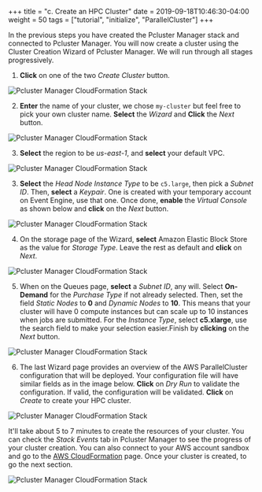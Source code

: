 +++
title = "c. Create an HPC Cluster"
date = 2019-09-18T10:46:30-04:00
weight = 50
tags = ["tutorial", "initialize", "ParallelCluster"]
+++

In the previous steps you have created the Pcluster Manager stack and connected to Pcluster Manager. You will now create a cluster using the Cluster Creation Wizard of Pcluster Manager. We will run through all stages progressively.

1. **Click** on one of the two *Create Cluster* button.

![Pcluster Manager CloudFormation Stack](/images/hpc-aws-parallelcluster-workshop/pcm-create1.png)

2. **Enter** the name of your cluster, we chose `my-cluster` but feel free to pick your own cluster name. **Select** the *Wizard* and **Click** the *Next* button.

![Pcluster Manager CloudFormation Stack](/images/hpc-aws-parallelcluster-workshop/pcm-create2.png)

3. **Select** the region to be *us-east-1*, and **select** your default VPC.

![Pcluster Manager CloudFormation Stack](/images/hpc-aws-parallelcluster-workshop/pcm-create3.png)


3. **Select** the *Head Node Instance Type* to be `c5.large`, then pick a *Subnet ID*. Then, **select** a *Keypair*. One is created with your temporary account on Event Engine, use that one. Once done, **enable** the *Virtual Console* as shown below and **click** on the *Next* button.

![Pcluster Manager CloudFormation Stack](/images/hpc-aws-parallelcluster-workshop/pcm-create4.png)

4. On the storage page of the Wizard, **select** Amazon Elastic Block Store as the value for *Storage Type*. Leave the rest as default and **click** on *Next*.

![Pcluster Manager CloudFormation Stack](/images/hpc-aws-parallelcluster-workshop/pcm-create5.png)


5. When on the Queues page, **select** a *Subnet ID*, any will. Select **On-Demand** for the *Purchase Type* if not already selected. Then, set the field *Static Nodes* to **0** and *Dynamic Nodes* to **10**. This means that your cluster will have 0 compute instances but can scale up to 10 instances when jobs are submitted. For the *Instance Type*, select **c5.xlarge**, use the search field to make your selection easier.Finish by **clicking** on the *Next* button.

![Pcluster Manager CloudFormation Stack](/images/hpc-aws-parallelcluster-workshop/pcm-create6.png)

6. The last Wizard page provides an overview of the AWS ParallelCluster configuration that will be deployed. Your configuration file will have similar fields as in the image below. **Click** on *Dry Run* to validate the configuration. If valid, the configuration will be validated. **Click** on *Create* to create your HPC cluster.

![Pcluster Manager CloudFormation Stack](/images/hpc-aws-parallelcluster-workshop/pcm-create7.png)


It'll take about 5 to 7 minutes to create the resources of your cluster. You can check the *Stack Events* tab in Pcluster Manager to see the progress of your cluster creation. You can also connect to your AWS account sandbox and go to the [AWS CloudFormation](https://console.aws.amazon.com/cloudformation/home) page. Once your cluster is created, to go the next section.

![Pcluster Manager CloudFormation Stack](/images/hpc-aws-parallelcluster-workshop/pcm-create8.png)
